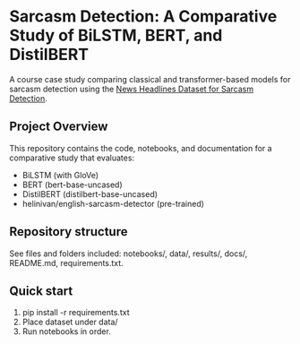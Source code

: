 # Sarcasm Detection: A Comparative Study of BiLSTM, BERT, and DistilBERT

A course case study comparing classical and transformer-based models for sarcasm detection using the [News Headlines Dataset for Sarcasm Detection](https://github.com/rishabhmisra/News-Headlines-Dataset-For-Sarcasm-Detection).

## Project Overview
This repository contains the code, notebooks, and documentation for a comparative study that evaluates:
- BiLSTM (with GloVe)
- BERT (bert-base-uncased)
- DistilBERT (distilbert-base-uncased)
- helinivan/english-sarcasm-detector (pre-trained)

## Repository structure
See files and folders included: notebooks/, data/, results/, docs/, README.md, requirements.txt.

## Quick start
1. pip install -r requirements.txt
2. Place dataset under data/
3. Run notebooks in order.

